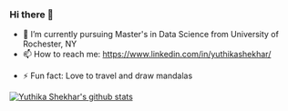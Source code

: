 ### Hi there 👋

- 🔭 I’m currently pursuing Master's in Data Science from University of Rochester, NY
- 📫 How to reach me: https://www.linkedin.com/in/yuthikashekhar/
<!--- 💬 Link to my Portfolio: 
- 😄 Pronouns: She/Her -->
- ⚡ Fun fact: Love to travel and draw mandalas

<!--# To show github stats -->
[![Yuthika Shekhar's github stats](https://github-readme-stats.vercel.app/api?username=yuthika-shekhar&count_private=true&show_icons=true&theme=radical&hide_rank=false)](https://github.com/anuraghazra/github-readme-stats)

<!--
**yuthika-shekhar/yuthika-shekhar** is a ✨ _special_ ✨ repository because its `README.md` (this file) appears on your GitHub profile.

Here are some ideas to get you started:

- 🔭 I’m currently working on ...
- 🌱 I’m currently learning ...
- 👯 I’m looking to collaborate on ...
- 🤔 I’m looking for help with ...
- 💬 Ask me about ...
- 📫 How to reach me: ...
- 😄 Pronouns: ...
- ⚡ Fun fact: ...
-->

<!--
# To show github stats
[![Yuthika Shekhar's github stats](https://github-readme-stats.vercel.app/api?username=yuthika-shekhar&count_private=true&show_icons=true&theme=radical&hide_rank=false)](https://github.com/anuraghazra/github-readme-stats)

# To show the top langauges used
[![Top Langs](https://github-readme-stats.vercel.app/api/top-langs/?username=yuthika-shekhar)](https://github.com/anuraghazra/github-readme-stats)

# Emohi Cheatsheet (https://github.com/ikatyang/emoji-cheat-sheet/blob/master/README.md)

# Markdown language guide(https://docs.github.com/en/get-started/writing-on-github/getting-started-with-writing-and-formatting-on-github/basic-writing-and-formatting-syntax)
-->


